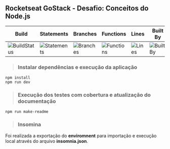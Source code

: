 ## Rocketseat GoStack - Desafio: Conceitos do Node.js

| Build | Statements | Branches | Functions | Lines | Built By | We Love |
| ------ | ------ | ------- | ------- | ------ | -------| ------- |
| ![BuildStatus](https://img.shields.io/badge/Build-Passing-brightgreen.svg) | ![Statements](https://img.shields.io/badge/Coverage-100%25-brightgreen.svg "Make me better!") | ![Branches](https://img.shields.io/badge/Coverage-100%25-brightgreen.svg "Make me better!") | ![Functions](https://img.shields.io/badge/Coverage-100%25-brightgreen.svg "Make me better!") | ![Lines](https://img.shields.io/badge/Coverage-100%25-brightgreen.svg "Make me better!") | ![BuiltBy](https://img.shields.io/badge/TypeScript-Lovers-black.svg "img.shields.io") | ![ForTheBadge](https://img.shields.io/badge/Using-Badges-red.svg "ForTheBadge")

> ### Instalar dependências e execução da aplicação

```
npm install
npm run dev
```

> ### Execução dos testes com cobertura e atualização do documentação

```
npm run make-readme
```

> ### Insomina

Foi realizada a exportação do **enviromnent** para importação e execução local através do arquivo **insomnia.json**.
